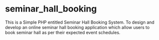 # seminar_hall_booking
 This is a Simple PHP entitled Seminar Hall Booking System. To design and develop an online seminar hall booking application which allow users to book seminar hall as per their expected event schedules.
